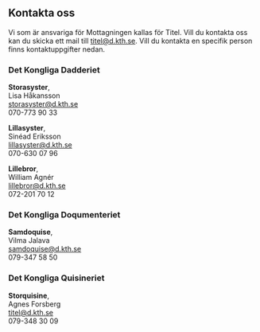 ## Kontakta oss

Vi som är ansvariga för Mottagningen kallas för Titel. Vill du kontakta oss kan du skicka ett mail till [titel@d.kth.se](mailto:titel@d.kth.se). Vill du kontakta en specifik person finns kontaktuppgifter nedan.

### Det Kongliga Dadderiet 
**Storasyster**, <br />
Lisa Håkansson<br />
[storasyster@d.kth.se](mailto:storasyster@d.kth.se)<br />
070-773 90 33

**Lillasyster**, <br />
Sinéad Eriksson<br />
[lillasyster@d.kth.se](mailto:lillasyster@d.kth.se)<br />
070-630 07 96

**Lillebror**, <br />
William Agnér<br />
[lillebror@d.kth.se](mailto:lillebror@d.kth.se)<br /> 
072-201 70 12

### Det Kongliga Doqumenteriet
**Samdoquise**, <br />
Vilma Jalava<br />
[samdoquise@d.kth.se](mailto:samdoquise@d.kth.se)<br />
079-347 58 50

### Det Kongliga Quisineriet
**Storquisine**, <br />
Agnes Forsberg<br />
[titel@d.kth.se](mailto:titel@d.kth.se)<br />
079-348 30 09 

